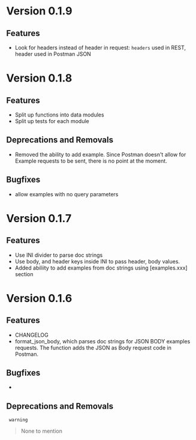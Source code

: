 # Version 0.1.9

## Features
- Look for headers instead of header in request: `headers` used in REST, header used in Postman JSON


# Version 0.1.8

## Features
- Split up functions into data modules 
- Split up tests for each module
## Deprecations and Removals
- Removed the ability to add example. Since Postman doesn't allow for Example requests to be sent, there is no point at the moment. 

##  Bugfixes
- allow examples with no query parameters

# Version 0.1.7

## Features
- Use INI divider to parse doc strings 
- Use body, and header keys inside INI to pass header, body values. 
- Added abiliity to add examples from doc strings using [examples.xxx] section 

# Version 0.1.6

## Features

- CHANGELOG
- format_json_body, which parses doc strings for JSON BODY examples requests. The function adds the JSON as Body request code in Postman. 

##  Bugfixes
- 

## Deprecations and Removals

     warning
> None to mention